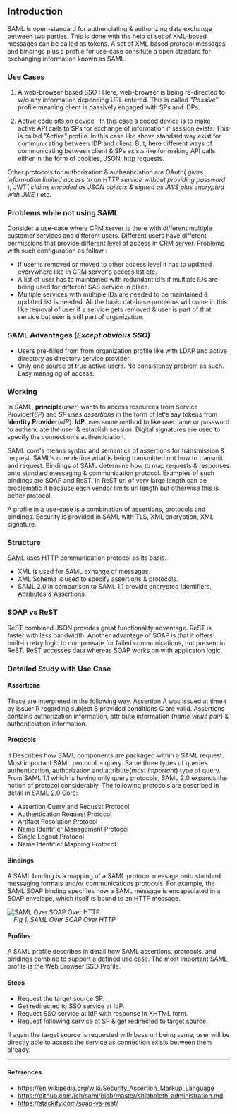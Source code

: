 ## Introduction

SAML is open-standard for authenciating & authorizing data exchange between two parties. This is done with the help
of set of XML-based messages can be called as tokens. A set of XML based protocol messages and bindings plus
a profile for use-case consitute a open standard for exchanging information known as SAML. 

### Use Cases 

1. A web-browser based SSO : Here, web-browser is being re-directed to w/o any information depending URL entered. This is called _"Passive"_ profile meaning client is passively engaged with SPs and IDPs.

2. Active code sits on device : In this case a coded device is to make active API calls to SPs for exchange of information if session exists. This is called _"Active"_ profile. In this case like above standard way exist for communicating between IDP and client. But, here different ways of communicating between client & SPs exists like for making API calls either in the form of cookies, JSON, http requests. 

Other protocols for authorization & authenticiation are OAuth( _gives information limited access to an HTTP service without providing password_ ), JWT( _claims encoded as JSON objects & signed as JWS plus encrypted with JWE_ ) etc.

### Problems while not using SAML 

Consider a use-case where CRM server is there with different multiple customer services and different users. Different users have different permissions that provide different level of access in CRM server.
Problems with such configuration as follow :

* If user is removed or moved to other access level it has to updated everywhere like in CRM server's access list etc.
* A list of user has to maintained with redundant id's if multiple IDs are being used for different SAS service in place.
* Multiple services with multiple IDs are needed to be maintained & updated list is needed. All the basic database problems will come in this like removal of user if a service gets removed & user is part of that service but user is still part of organization.

### SAML Advantages (_Except obvious SSO_)

* Users pre-filled from from organization profile like with LDAP and active directory as directory service provider.
* Only one source of true active users. No consistency problem as such. Easy managing of access.

### Working

In SAML, __principle__(_user_) wants to access resources from Service Provider(_SP_) and _SP_ uses _assertions_ in the form of let's say tokens from __Identity Provider__(_IdP_).
__IdP__ uses some method to like username or password to authenciate the user & establish session. Digital signatures are used to specify the connection's authenticiation.

SAML core's means syntax and semantics of assertions for transmission & request. SAML's core define what is being transmitted not how to transmit and request. Bindings of SAML determine how to map requests & responses onto standard messaging & communication protocol. Examples of such bindings are SOAP and ReST. In ReST url of very large length can be problematic if because each vendor limits url length but otherwise this is better protocol.  

A profile in a use-case is a combination of assertions, protocols and bindings. Security is provided in SAML with TLS, XML encryption, XML signature.

### Structure

SAML uses HTTP communication protocol as its basis.

* XML is used for SAML exhange of messages.
* XML Schema is used to specify assertions & protocols.
* SAML 2.0 in comparison to SAML 1.1 provide encrypted Identifiers, Attributes & Assertions.

### SOAP vs ReST

ReST combined JSON provides great functionality advantage. ReST is faster with less bandwidth. Another advantage of SOAP is that it offers built-in retry logic to compensate for failed communications, not present in ReST. ReST accesses data whereas SOAP works on with applicaton logic.


### Detailed Study with Use Case

#### Assertions 

These are interpreted in the following way. Assertion A was issued at time t by issuer R regarding subject S provided conditions C are valid.
Assertions contains authorization information, attribute information (_name value pair_) & authenticiation information. 

#### Protocols

It Describes how SAML components are packaged within a SAML request. Most important SAML protocol is query. Same three types of queries authentication, authorization and attribute(_most important_) type of query. From SAML 1.1 which is having only query protocols, SAML 2.0 expands the notion of protocol considerably. The following protocols are described in detail in SAML 2.0 Core:

* Assertion Query and Request Protocol
* Authentication Request Protocol
* Artifact Resolution Protocol
* Name Identifier Management Protocol
* Single Logout Protocol
* Name Identifier Mapping Protocol

#### Bindings

A SAML binding is a mapping of a SAML protocol message onto standard messaging formats and/or communications protocols. For example, the SAML SOAP binding specifies how a SAML message is encapsulated in a SOAP envelope, which itself is bound to an HTTP message.

  ![SAML Over SOAP Over HTTP](https://upload.wikimedia.org/wikipedia/commons/2/2a/Saml-over-soap-over-http.svg)  
&emsp;_Fig 1. SAML Over SOAP Over HTTP_

#### Profiles

A SAML profile describes in detail how SAML assertions, protocols, and bindings combine to support a defined use case. The most important SAML profile is the Web Browser SSO Profile.

#### Steps

* Request the target source SP.
* Get redirected to SSO service at IdP.
* Request SSO service at IdP with response in XHTML form.
* Request following service at SP & get redirected to target source.

If again the target source is requested with base url being same, user will be directly able to access the service as connection exists between them already.

---

#### References 
* https://en.wikipedia.org/wiki/Security_Assertion_Markup_Language
* https://github.com/jch/saml/blob/master/shibboleth-administration.md
* https://stackify.com/soap-vs-rest/
